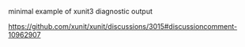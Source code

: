 
minimal example of xunit3 diagnostic output

<https://github.com/xunit/xunit/discussions/3015#discussioncomment-10962907>
